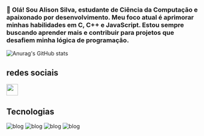 ### 🎯 Olá! Sou Alison Silva, estudante de Ciência da Computação e apaixonado por desenvolvimento. Meu foco atual é aprimorar minhas habilidades em C, C++ e JavaScript. Estou sempre buscando aprender mais e contribuir para projetos que desafiem minha lógica de programação.

![Anurag's GitHub stats](https://github-readme-stats.vercel.app/api?username=alisonSilvaa&show_icons=true&theme=transparent)

## redes sociais 

<a href="https://www.instagram.com/slv_alisonhq">
  <img src="https://cdn-icons-png.flaticon.com/512/1384/1384063.png" width="30" height="30">
</a> 

## Tecnologias

![blog](https://img.shields.io/badge/C-00599C?style=for-the-badge&logo=c&logoColor=white
)
![blog](https://img.shields.io/badge/HTML-239120?style=for-the-badge&logo=html5&logoColor=white)
![blog](https://img.shields.io/badge/Python-14354C?style=for-the-badge&logo=python&logoColor=white)
![blog](https://img.shields.io/badge/PHP-777BB4?style=for-the-badge&logo=php&logoColor=white)
